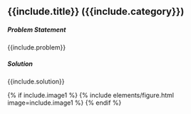 ## {{include.title}} ({{include.category}})

##### **Problem Statement**

{{include.problem}}

##### **Solution**

{{include.solution}}

{% if include.image1 %}
{% include elements/figure.html 
    image=include.image1 %}
{% endif %}
